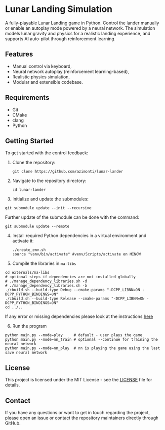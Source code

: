 # Lunar Landing Simulation

A fully-playable Lunar Landing game in Python. Control the lander manually or enable an autoplay mode powered by a neural network. The simulation models lunar gravity and physics for a realistic landing experience, and supports AI auto-pilot through reinforcement learning.

## Features

- Manual control via keyboard,
- Neural network autoplay (reinforcement learning-based),
- Realistic physics simulation,
- Modular and extensible codebase.

## Requirements

- Git
- CMake
- clang
- Python

## Getting Started

To get started with the control feedback:

1. Clone the repository:
   ```
   git clone https://github.com/azimonti/lunar-lander
   ```
2. Navigate to the repository directory:
   ```
   cd lunar-lander
   ```
3. Initialize and update the submodules:
  ```
  git submodule update --init --recursive
  ```

Further update of the submodule can be done with the command:
  ```
  git submodule update --remote
  ```

4. Install required Python dependencies in a virtual environment and activate it:
   ```
   ./create_env.sh
   source "venv/bin/activate" #venv/Scripts/activate on MINGW
   ```

5. Compile the libraries in `ma-libs`
  ```
  cd externals/ma-libs
  # optional steps if dependencies are not installed globally
  # ./manage_dependency_libraries.sh -d
  # ./manage_dependency_libraries.sh -b
  ./cbuild.sh --build-type Debug --cmake-params "-DCPP_LIBNN=ON -DCPP_PYTHON_BINDINGS=ON"
  ./cbuild.sh --build-type Release --cmake-params "-DCPP_LIBNN=ON -DCPP_PYTHON_BINDINGS=ON"
  cd ../..
  ```

  If any error or missing dependencies please look at the instructions [here](https://github.com/azimonti/ma-libs)


6. Run the program
  ```
  python main.py --mode=play     # default - user plays the game
  python main.py --mode=nn_train # optional --continue for training the neural network
  python main.py --mode=nn_play  # nn is playing the game using the last save neural network
  ```

## License

This project is licensed under the MIT License - see the [LICENSE](LICENSE) file for details.

## Contact

If you have any questions or want to get in touch regarding the project, please open an issue or contact the repository maintainers directly through GitHub.
